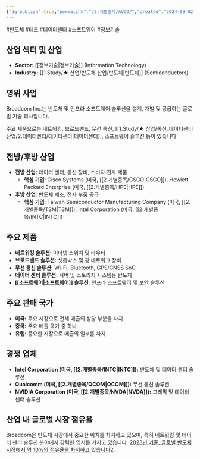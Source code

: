 ```yaml
---
{"dg-publish":true,"permalink":"/2.개별종목/AVGO/","created":"2024-09-02T12:04:27.887+09:00","updated":"2025-06-03T20:05:57.810+09:00"}
---
```


#반도체 #테크 #데이터센터 #소프트웨어 #정보기술


## **산업 섹터 및 산업**

- **Sector:** [[정보기술\|정보기술]] (Information Technology)
- **Industry:** [[1.Study/★ 산업/반도체 산업/반도체\|반도체]] (Semiconductors)

## **영위 사업** 

Broadcom Inc.는 반도체 및 인프라 소프트웨어 솔루션을 설계, 개발 및 공급하는 글로벌 기술 회사입니다. 



주요 제품으로는 네트워킹, 브로드밴드, 무선 통신, [[1.Study/★ 산업/통신_데이터센터 산업/2.데이터센터/데이터센터\|데이터센터]], 소프트웨어 솔루션 등이 있습니다


## **전방/후방 산업**

- **전방 산업:** 데이터 센터, 통신 장비, 소비자 전자 제품
    - **핵심 기업**: Cisco Systems (미국, [[2.개별종목/CSCO\|CSCO]]), Hewlett Packard Enterprise (미국, [[2.개별종목/HPE\|HPE]])
- **후방 산업:** 반도체 제조, 전자 부품 공급
    - **핵심 기업**: Taiwan Semiconductor Manufacturing Company (미국, [[2.개별종목/TSM\|TSM]]), Intel Corporation (미국, [[2.개별종목/INTC\|INTC]])

## **주요 제품**

- **네트워킹 솔루션:** 이더넷 스위치 및 라우터
- **브로드밴드 솔루션:** 셋톱박스 및 광 네트워크 장비
- **무선 통신 솔루션:** Wi-Fi, Bluetooth, GPS/GNSS SoC
- **데이터 센터 솔루션:** 서버 및 스토리지 시스템용 반도체
- **[[소프트웨어\|소프트웨어]] 솔루션:** 인프라 소프트웨어 및 보안 솔루션

## **주요 판매 국가**

- **미국:** 주요 시장으로 전체 매출의 상당 부분을 차지
- **중국:** 주요 매출 국가 중 하나
- **유럽:** 중요한 시장으로 매출의 일부를 차지

## **경쟁 업체**

- **Intel Corporation (미국, [[2.개별종목/INTC\|INTC]]):** 반도체 및 데이터 센터 솔루션
- **Qualcomm (미국, [[2.개별종목/QCOM\|QCOM]]):** 무선 통신 솔루션
- **NVIDIA Corporation (미국, [[2.개별종목/NVDA\|NVDA]]):** 그래픽 및 데이터 센터 솔루션

## **산업 내 글로벌 시장 점유율** 

Broadcom은 반도체 시장에서 중요한 위치를 차지하고 있으며, 특히 네트워킹 및 데이터 센터 솔루션 분야에서 강력한 입지를 가지고 있습니다. [2023년 기준, 글로벌 반도체 시장에서 약 10%의 점유율을 차지하고 있습니다](https://finance.yahoo.com/quote/AVGO/)[2](https://finance.yahoo.com/quote/AVGO/).